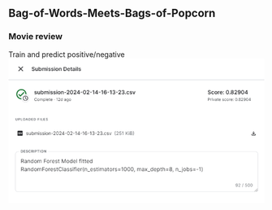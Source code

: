## Bag-of-Words-Meets-Bags-of-Popcorn

### Movie review <br/> 
Train and predict positive/negative <br/>
![Random Forest](https://github.com/Roni81/Bag-of-Words-Meets-Bags-of-Popcorn/blob/main/%EC%8A%A4%ED%81%AC%EB%A6%B0%EC%83%B7%202024-02-27%20002300.png)



